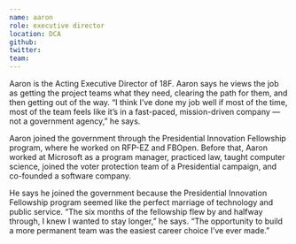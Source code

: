 ```yaml
---
name: aaron
role: executive director
location: DCA
github:
twitter:
team:
---
```

Aaron is the Acting Executive Director of 18F. Aaron says he views the job as getting the project teams what they need, clearing the path for them, and then getting out of the way. “I think I’ve done my job well if most of the time, most of the team feels like it’s in a fast-paced, mission-driven company — not a government agency,” he says.

Aaron joined the government through the Presidential Innovation Fellowship program, where he worked on RFP-EZ and FBOpen. Before that, Aaron worked at Microsoft as a program manager, practiced law, taught computer science, joined the voter protection team of a Presidential campaign, and co-founded a software company.

He says he joined the government because the Presidential Innovation Fellowship program seemed like the perfect marriage of technology and public service. “The six months of the fellowship flew by and halfway through, I knew I wanted to stay longer,” he says. “The opportunity to build a more permanent team was the easiest career choice I’ve ever made.”
